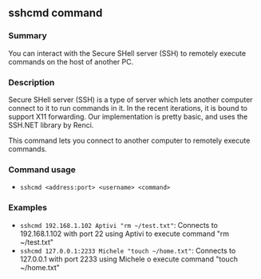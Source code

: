 ## sshcmd command

### Summary

You can interact with the Secure SHell server (SSH) to remotely execute commands on the host of another PC.

### Description

Secure SHell server (SSH) is a type of server which lets another computer connect to it to run commands in it. In the recent iterations, it is bound to support X11 forwarding. Our implementation is pretty basic, and uses the SSH.NET library by Renci.

This command lets you connect to another computer to remotely execute commands.

### Command usage

* `sshcmd <address:port> <username> <command>`

### Examples

* `sshcmd 192.168.1.102 Aptivi "rm ~/test.txt"`: Connects to 192.168.1.102 with port 22 using Aptivi to execute command "rm ~/test.txt"
* `sshcmd 127.0.0.1:2233 Michele "touch ~/home.txt"`: Connects to 127.0.0.1 with port 2233 using Michele o execute command "touch ~/home.txt"
